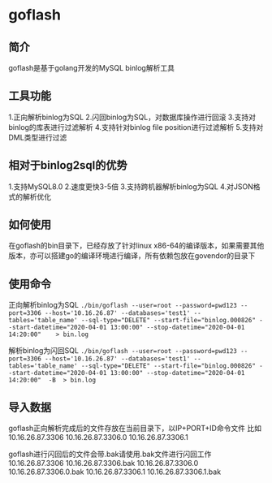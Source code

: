 #   goflash

## 简介
goflash是基于golang开发的MySQL binlog解析工具

## 工具功能
1.正向解析binlog为SQL
2.闪回binlog为SQL，对数据库操作进行回滚
3.支持对binlog的库表进行过滤解析
4.支持针对binlog file position进行过滤解析
5.支持对DML类型进行过滤

## 相对于binlog2sql的优势
1.支持MySQL8.0
2.速度更快3-5倍
3.支持跨机器解析binlog为SQL
4.对JSON格式的解析优化

## 如何使用
在goflash的bin目录下，已经存放了针对linux x86-64的编译版本，如果需要其他版本，亦可以搭建go的编译环境进行编译，所有依赖包放在govendor的目录下


## 使用命令
正向解析binlog为SQL
`./bin/goflash --user=root --password=pwd123 --port=3306 --host='10.16.26.87' --databases='test1' --tables='table_name' --sql-type="DELETE" --start-file="binlog.000826" --start-datetime="2020-04-01 13:00:00" --stop-datetime="2020-04-01 14:20:00"    > bin.log`

解析binlog为闪回SQL
`./bin/goflash --user=root --password=pwd123 --port=3306 --host='10.16.26.87' --databases='test1' --tables='table_name' --sql-type="DELETE" --start-file="binlog.000826" --start-datetime="2020-04-01 13:00:00" --stop-datetime="2020-04-01 14:20:00"  -B  > bin.log`

## 导入数据
goflash正向解析完成后的文件存放在当前目录下，以IP+PORT+ID命令文件
比如
10.16.26.87.3306
10.16.26.87.3306.0
10.16.26.87.3306.1

goflash进行闪回后的文件会带.bak请使用.bak文件进行闪回工作
10.16.26.87.3306
10.16.26.87.3306.bak
10.16.26.87.3306.0
10.16.26.87.3306.0.bak
10.16.26.87.3306.1
10.16.26.87.3306.1.bak